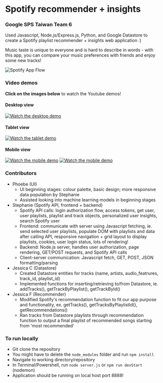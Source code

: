 # Spotify recommender + insights

### Google SPS Taiwan Team 6

Used Javascript, Node.js/Express.js, Python, and Google Datastore to create a Spotify playlist recommender + insights web application :)

Music taste is unique to everyone and is hard to describe in words - with this app, you can compare your music preferences with friends and enjoy some new tracks!

![Spotify App Flow](demo/spotify_app_flow.png)

### Video demos
**Click on the images below** to watch the Youtube demos!

#### Desktop view
[![Watch the desktop demo](demo/desktop_preview.png)](https://youtu.be/qDLzCbezRU8)

#### Tablet view
[![Watch the tablet demo](demo/tablet_preview.png)](https://youtu.be/0BhAvgtzgTw)

#### Mobile view
[![Watch the mobile demo](demo/mobile_preview.png)](https://youtu.be/YwTwcW77QB0)
[![Watch the mobile demo](demo/mobile_preview2.png)](https://youtu.be/YwTwcW77QB0)

### Contributors
- Phoebe (UI)
    - UI beginning stages: colour palette, basic design; more responsive data population by Stephanie
    - Assisted looking into machine learning models in beginning stages
- Stephanie (Spotify API, frontend + backend)
    - Spotify API calls: login authorization flow, access tokens, get user, user playlists, playlist and track objects, personalized user insights, search Spotify user
    - Frontend: communicate with server using Javascript fetching, ie. send selected user playlists, populate DOM with playlists and data after calling API, responsive navigation + grid layout to display playlists, cookies, user login status, lots of rendering!
    - Backend: Node.js server, handles user authorization, page rendering, GET/POST requests, and Spotify API calls
    - Client-server communication: Javascript fetch, GET, POST, JSON formatting/parsing
- Jessica C (Datastore)
    - Created Datastore entities for tracks (name, artists, audio_featrures, track_id, playlist_id)
    - Implemented functions for inserting/retrieving to/from Datastore, ie. addTracks(), getTrackByPlaylist(), getTrackById()
- Jessica F (Recommender)
    - Modified Spotify's recommendation function to fit our app purpose and functionality, ex. getTracks(), getTracksByPlaylistId(), getRecommendations()
    - Ran tracks from Datastore playlists through recommendation function to output a final playlist of recommended songs starting from 'most recommended'

### To run locally 
- Git clone the repository
- You might have to delete the `node_modules` folder and run `npm install`
- Navigate to working directory/repository
- In Terminal/Powershell, run `node server.js` or `npm run devStart` (nodemon)
- Application should be running on local host port 8888!
